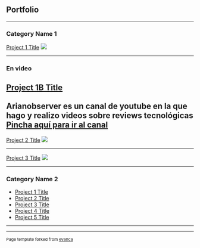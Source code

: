 ## Portfolio

---

### Category Name 1 

[Project 1 Title](/sample_page)
<img src="images/dummy_thumbnail.jpg?raw=true"/>

---

### En video

[Project 1B Title](/sample_page)
<br><br>
Arianobserver es un canal de youtube en la que hago y realizo videos sobre reviews tecnológicas
<a href="youtube.com/adrianobserver">Pincha aquí para ir al canal</a>
---
[Project 2 Title](/pdf/sample_presentation.pdf)
<img src="images/dummy_thumbnail.jpg?raw=true"/>

---
[Project 3 Title](http://example.com/)
<img src="images/dummy_thumbnail.jpg?raw=true"/>

---

### Category Name 2

- [Project 1 Title](http://example.com/)
- [Project 2 Title](http://example.com/)
- [Project 3 Title](http://example.com/)
- [Project 4 Title](http://example.com/)
- [Project 5 Title](http://example.com/)

---




---
<p style="font-size:11px">Page template forked from <a href="https://github.com/evanca/quick-portfolio">evanca</a></p>
<!-- Remove above link if you don't want to attibute -->
